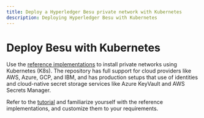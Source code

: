 ```yaml
---
title: Deploy a Hyperledger Besu private network with Kubernetes
description: Deploying Hyperledger Besu with Kubernetes
---
```


# Deploy Besu with Kubernetes

Use the [reference implementations](https://github.com/ConsenSys/quorum-kubernetes) to install
private networks using Kubernetes (K8s). The repository has full support for cloud providers like
AWS, Azure, GCP, and IBM, and has production setups that use of identities and cloud-native
secret storage services like Azure KeyVault and AWS Secrets Manager.

Refer to the [tutorial](../../tutorials/kubernetes/index.md) and familiarize yourself with
the reference implementations, and customize them to your requirements.
